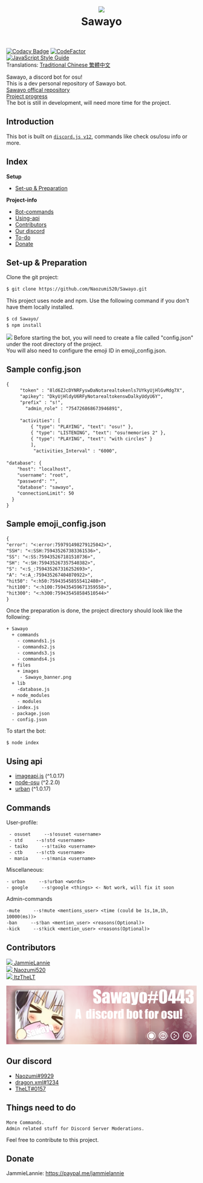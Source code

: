 <h1 align="center">
  <a href="https://github.com/Naozumi520/Sawayo"><img src="https://cdn.discordapp.com/attachments/711125203186483203/773094395158724618/sa_avt_c.png" Style Guide" width="200"></a>
  <br>
  Sawayo
  <br>
  <br>
</h1>

[![Codacy Badge](https://api.codacy.com/project/badge/Grade/975632fdde704e4d8dba5a2be84a02aa)](https://app.codacy.com/gh/JammieLannie/Sawayo?utm_source=github.com&utm_medium=referral&utm_content=JammieLannie/Sawayo&utm_campaign=Badge_Grade)
[![CodeFactor](https://www.codefactor.io/repository/github/naozumi520/sawayo/badge)](https://www.codefactor.io/repository/github/naozumi520/sawayo)<br/>
[![JavaScript Style Guide](https://cdn.rawgit.com/standard/standard/master/badge.svg)](https://github.com/standard/standard)<br/>
Translations: [Traditional Chinese 繁體中文](https://github.com/Naozumi520/Sawayo/blob/master/README_tc.md)


Sawayo, a discord bot for osu!<br/>
This is a dev personal repository of Sawayo bot.<br/>
[Sawayo offical repository](https://github.com/TeamSawayo/Sawayo)<br/>
[Project progress](https://github.com/Naozumi520/Sawayo/projects/1)<br/>
The bot is still in development, will need more time for the project.

## Introduction
This bot is built on [`discord.js v12`](https://discord.js.org/#/docs/main/v12/general/welcome), commands like check osu!osu info or more.

## Index
**Setup**
- [Set-up & Preparation](https://github.com/Naozumi520/Sawayo#set-up--preparation)

**Project-info**
- [Bot-commands](https://github.com/Naozumi520/Sawayo#commands)
- [Using-api](https://github.com/Naozumi520/Sawayo#using-api)
- [Contributors](https://github.com/Naozumi520/Sawayo#contributors)
- [Our discord](https://github.com/Naozumi520/Sawayo#our-discord)
- [To-do](https://github.com/Naozumi520/Sawayo#things-need-to-do)
- [Donate](https://github.com/Naozumi520/Sawayo#donate)

## Set-up & Preparation
Clone the git project:
```bash
$ git clone https://github.com/Naozumi520/Sawayo.git
```
This project uses node and npm. Use the following command if you don't have them locally installed.
```bash
$ cd Sawayo/
$ npm install
```
![](/files/images/render1604402194195.gif=636x494)
Before starting the bot, you will need to create a file called "config.json" under the root directory of the project.<br/>
You will also need to configure the emoji ID in emoji_config.json.
## Sample config.json
	{
         "token" : "8ld6ZJcDYNRFyswDaNotarealtokenls7UYkyUjHlGvMdg7X", 
         "apikey": "DkyUjHldyU6RFyNotarealtokenswDalkyUdyU6Y",
         "prefix" : "s!",
	       "admin_role" : "754726868673946891",
	 
         "activities": [
             { "type": "PLAYING", "text": "osu!" },
             { "type": "LISTENING", "text": "osu!memories 2" },
             { "type": "PLAYING", "text": "with circles" }
             ],
              "activities_Interval" : "6000",
              
    "database": {
        "host": "localhost",
        "username": "root",
        "password": "",
        "database": "sawayo",
        "connectionLimit": 50
      }
	}
## Sample emoji_config.json
    {
    "error": "<:error:759791498279125042>",
    "SSH": "<:SSH:759435267383361536>",
    "SS": "<:SS:759435267181510736>",
    "SH": "<:SH:759435267357540382>",
    "S": "<:S_:759435267316252693>",
    "A": "<:A_:759435267404070922>",
    "hit50": "<:h50:759435458555412480>",
    "hit100": "<:h100:759435459671359558>",
    "hit300": "<:h300:759435458584510544>"
    }

Once the preparation is done, the project directory should look like the following:
```
+ Sawayo
  + commands
    - commands1.js
    - commands2.js
    - commands3.js
    - commands4.js
  + files
    + images
     - Sawayo_banner.png
  + lib
    -database.js
  + node_modules
    - modules
  - index.js
  - package.json
  - config.json
```

To start the bot:
```bash
$ node index
```

## Using api
- [imageapi.js](https://www.npmjs.com/package/imageapi.js) (^1.0.17)
- [node-osu](https://www.npmjs.com/package/node-osu) (^2.2.0)
- [urban](https://www.npmjs.com/package/urban) (^1.0.17)

## Commands
User-profile:
```
 - osuset     --s!osuset <username>
 - std     --s!std <username>
 - taiko     --s!taiko <username>
 - ctb     --s!ctb <username>
 - mania     --s!mania <username>
```
Miscellaneous:
```
- urban     --s!urban <words>
- google     --s!google <things> <- Not work, will fix it soon
```
Admin-commands
```
-mute     --s!mute <mentions_user> <time (could be 1s,1m,1h, 10000(ms))>
-ban     --s!ban <mention_user> <reasons(Optional)>
-kick     --s!kick <mention_user> <reasons(Optional)>
```


## Contributors
[![](https://github.com/JammieLannie.png?size=50)  JammieLannie](https://github.com/JammieLannie)<br/>
[![](https://github.com/Naozumi520.png?size=50)  Naozumi520](https://github.com/Naozumi520)<br/>
[![](https://github.com/ItzTheLT.png?size=50)  ItzTheLT](https://github.com/ItzTheLT)

![picture](files/images/Sawayo_banner1.png)

## Our discord
- [Naozumi#9929](https://discord.com/users/752146392553881660)
- [dragon.xml#1234](https://discord.com/users/468069720105680896)
- [TheLT#0157](http://discord.com/users/388345263191752704)

## Things need to do
```
More Commands.
Admin related stuff for Discord Server Moderations.
```
Feel free to contribute to this project.

## Donate
JammieLannie: https://paypal.me/jammielannie
